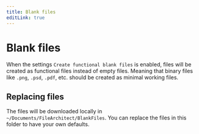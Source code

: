 ```yaml
---
title: Blank files
editLink: true
---
```


# Blank files

When the settings `Create functional blank files` is enabled, files will be created as functional files instead of empty files. Meaning that binary files like `.png`, `.psd`, `.pdf`, etc. should be created as minimal working files.

## Replacing files

The files will be downloaded locally in `~/Documents/FileArchitect/BlankFiles`. You can replace the files in this folder to have your own defaults.
